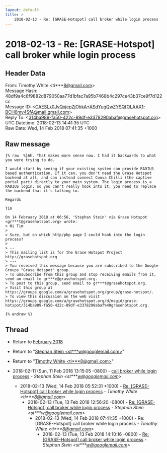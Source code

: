 ```yaml
---
layout: default
title: >
    2018-02-13 - Re: [GRASE-Hotspot] call broker while login process
---
```


# 2018-02-13 - Re: [GRASE-Hotspot] call broker while login process

## Header Data

From: Timothy White \<ti***8@gmail.com\><br>
Message Hash: 48df9a4c6f9882d879050aa77d1bfac7a95b7468b4c297ce43b37ce9f7d122cc<br>
Message ID: \<CAESLx0JvQxjepZjOhkA+ASdYugQwZYSQfOLAAX1-BCH6my4SfA@mail.gmail.com\><br>
Reply To: \<314ba989-fa50-422c-89df-e3378290abaf@grasehotspot.org\><br>
UTC Datetime: 2018-02-13 14:41:35 UTC<br>
Raw Date: Wed, 14 Feb 2018 07:41:35 +1000<br>

## Raw message

```
{% raw  %}Ah. That makes more sense now. I had it backwards to what you were trying to do.

I would start by seeing if your existing system can provide RADIUS
based authentication. If it can, you don't need the Grase Hotspot
backend at all, and can instead connect Coova Chilli (the captive
portal part) directly to your main system. The login process is a
RADIUS login, so you can't really hook into it, you need to replace
the backend that it's talking to.

Regards

Tim

On 14 February 2018 at 06:56, 'Stephan Stein' via Grase Hotspot
<gr***t@grasehotspot.org> wrote:
> Hi Tim
>
> Sure, but on which http/php page I could hook into the login process?
>
> --
> This mailing list is for the Grase Hotspot Project http://grasehotspot.org
> ---
> You received this message because you are subscribed to the Google Groups "Grase Hotspot" group.
> To unsubscribe from this group and stop receiving emails from it, send an email to gr***e@grasehotspot.org.
> To post to this group, send email to gr***t@grasehotspot.org.
> Visit this group at https://groups.google.com/a/grasehotspot.org/group/grase-hotspot/.
> To view this discussion on the web visit https://groups.google.com/a/grasehotspot.org/d/msgid/grase-hotspot/314ba989-fa50-422c-89df-e3378290abaf%40grasehotspot.org.

{% endraw %}
```

## Thread

+ Return to [February 2018](/archive/2018/02)

+ Return to "[Stephan Stein <st***w<span>@</span>googlemail.com>](/authors/st___w_at_googlemail_com)"
+ Return to "[Timothy White <ti***8<span>@</span>gmail.com>](/authors/ti___8_at_gmail_com)"

+ 2018-02-11 (Sun, 11 Feb 2018 13:15:05 -0800) - [call broker while login process](/archive/2018/02/cedc05399928f8475fa7f91e4fa51933220cad2caaedbde036fd1f233768f389) - _Stephan Stein \<st***w@googlemail.com\>_
  + 2018-02-13 (Wed, 14 Feb 2018 05:52:31 +1000) - [Re: [GRASE-Hotspot] call broker while login process](/archive/2018/02/5302e874218804286ad69b7562e4f3bf3872b5a7b4f73ed5ba1d7ddad367da40) - _Timothy White \<ti***8@gmail.com\>_
    + 2018-02-13 (Tue, 13 Feb 2018 12:56:20 -0800) - [Re: [GRASE-Hotspot] call broker while login process](/archive/2018/02/443b82b53d33e5842f913ff57a2fcd99b7bce4ec228e532327c6974ff720bf15) - _Stephan Stein \<st***w@googlemail.com\>_
      + 2018-02-13 (Wed, 14 Feb 2018 07:41:35 +1000) - Re: [GRASE-Hotspot] call broker while login process - _Timothy White \<ti***8@gmail.com\>_
        + 2018-02-13 (Tue, 13 Feb 2018 14:10:16 -0800) - [Re: [GRASE-Hotspot] call broker while login process](/archive/2018/02/f5d3e2cbc23ada438343315d41a8849759fde63500c4ee10372eccc651d74151) - _Stephan Stein \<st***w@googlemail.com\>_

